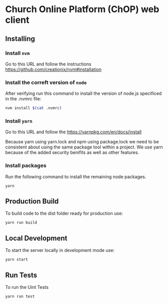 # Church Online Platform (ChOP) web client

## Installing

### Install `nvm`
Go to this URL and follow the instructions
https://github.com/creationix/nvm#installation

### Install the correft version of `node`
After verifying run this command to install the version of node.js specificed in the .nvmrc file:
```bash
nvm install $(cat .nvmrc)
```

### Install `yarn`
Go to this URL and follow the
https://yarnpkg.com/en/docs/install

Because yarn using yarn.lock and npm using package.lock we need to be consistent
about using the same package tool within a project. We use yarn because of the
added security benifits as well as other features.

### Install packages
Run the following command to install the remaining node packages.
```
yarn
```

## Production Build

To build code to the dist folder ready for production use:
```
yarn run build
```

## Local Development

To start the server locally in development mode use:
```
yarn start
```

## Run Tests

To run the Uint Tests
```
yarn run test
```